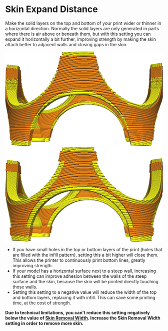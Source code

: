 Skin Expand Distance
====
Make the solid layers on the top and bottom of your print wider or thinner in a horizontal direction. Normally the solid layers are only generated in parts where there is air above or beneath them, but with this setting you can expand it horizontally a bit further, improving strength by making the skin attach better to adjacent walls and closing gaps in the skin.

<!--screenshot {
"image_path": "skin_preshrink_original.png",
"models": [{"script": "stature_symmetrical.scad"}],
"camera_position": [104, -7, 4],
"settings": {
    "wall_line_count": 0,
    "infill_wall_line_count": 1,
    "bottom_skin_preshrink": 0,
    "top_skin_preshrink": 0,
    "bottom_skin_expand_distance": 0,
    "top_skin_expand_distance": 0
},
"colours": 32
}-->
<!--screenshot {
"image_path": "expand_skins_expand_distance_1mm.png",
"models": [{"script": "stature_symmetrical.scad"}],
"camera_position": [104, -7, 4],
"settings": {
    "wall_line_count": 0,
    "infill_wall_line_count": 1,
    "bottom_skin_expand_distance": 1,
    "top_skin_expand_distance": 1
},
"colours": 32
}-->
![How skins (the yellow parts) normally look](../images/skin_preshrink_original.png)
![Skins expanded by 1mm](../images/expand_skins_expand_distance_1mm.png)

* If you have small holes in the top or bottom layers of the print (holes that are filled with the infill pattern), setting this a bit higher will close them. This allows the printer to continuously print bottom lines, greatly improving strength.
* If your model has a horizontal surface next to a steep wall, increasing this setting can improve adhesion between the walls of the steep surface and the skin, because the skin will be printed directly touching those walls.
* Setting this setting to a negative value will reduce the width of the top and bottom layers, replacing it with infill. This can save some printing time, at the cost of strength.

**Due to technical limitations, you can't reduce this setting negatively below the value of [Skin Removal Width](skin_preshrink.md). Increase the Skin Removal Width setting in order to remove more skin.**